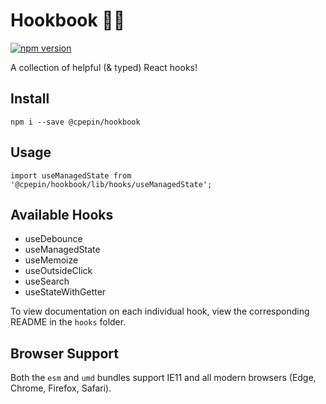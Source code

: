 # Hookbook 👨‍🍳
[![npm version](https://badge.fury.io/js/%40cpepin%2Fhookbook.svg)](https://badge.fury.io/js/%40cpepin%2Fhookbook)

A collection of helpful (& typed) React hooks!

## Install
```
npm i --save @cpepin/hookbook
```

## Usage
```
import useManagedState from '@cpepin/hookbook/lib/hooks/useManagedState';
```

## Available Hooks
* useDebounce
* useManagedState
* useMemoize
* useOutsideClick
* useSearch
* useStateWithGetter

To view documentation on each individual hook, view the corresponding README in the `hooks` folder.

## Browser Support
Both the `esm` and `umd` bundles support IE11 and all modern browsers (Edge, Chrome, Firefox, Safari).

